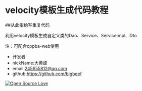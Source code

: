 # velocity模板生成代码教程

##从此拒绝写重复代码

利用velocity模板生成自定义类的Dao、Service、ServiceImpl、Dto

注：可配合cppba-web使用

* 开发者
* nickName:大黄蜂
* email:245655812@qq.com
* github:https://github.com/bigbeef
 
[![Open Source Love](https://badges.frapsoft.com/os/v1/open-source.svg?v=103)](https://github.com/bigbeef/cppba-codeTemplate)
